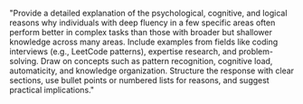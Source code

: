 "Provide a detailed explanation of the psychological, cognitive, and logical reasons why individuals with deep fluency in a few specific areas often perform better in complex tasks than those with broader but shallower knowledge across many areas. Include examples from fields like coding interviews (e.g., LeetCode patterns), expertise research, and problem-solving. Draw on concepts such as pattern recognition, cognitive load, automaticity, and knowledge organization. Structure the response with clear sections, use bullet points or numbered lists for reasons, and suggest practical implications."
